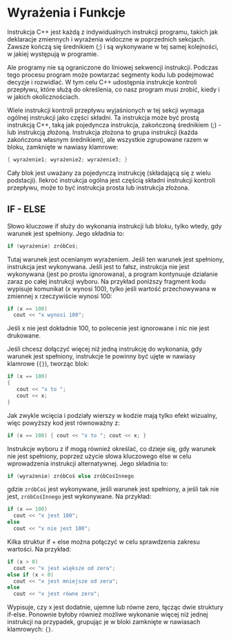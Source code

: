 # Wyrażenia i Funkcje

Instrukcja C++ jest każdą z indywidualnych instrukcji programu, takich jak deklaracje zmiennych i wyrażenia widoczne w poprzednich sekcjach. Zawsze kończą się średnikiem (;) i są wykonywane w tej samej kolejności, w jakiej występują w programie.

Ale programy nie są ograniczone do liniowej sekwencji instrukcji. Podczas tego procesu program może powtarzać segmenty kodu lub podejmować decyzje i rozwidlać. W tym celu C++ udostępnia instrukcje kontroli przepływu, które służą do określenia, co nasz program musi zrobić, kiedy i w jakich okolicznościach.

Wiele instrukcji kontroli przepływu wyjaśnionych w tej sekcji wymaga ogólnej instrukcji jako części składni. Ta instrukcja może być prostą instrukcją C++, taką jak pojedyncza instrukcja, zakończoną średnikiem (;) - lub instrukcją złożoną. Instrukcja złożona to grupa instrukcji (każda zakończona własnym średnikiem), ale wszystkie zgrupowane razem w bloku, zamknięte w nawiasy klamrowe:

```cpp
{ wyrażenie1; wyrażenie2; wyrażenie3; } 
```

Cały blok jest uważany za pojedynczą instrukcję (składającą się z wielu podstacji). Ilekroć instrukcja ogólna jest częścią składni instrukcji kontroli przepływu, może to być instrukcja prosta lub instrukcja złożona.

## IF - ELSE

Słowo kluczowe if służy do wykonania instrukcji lub bloku, tylko wtedy, gdy warunek jest spełniony. Jego składnia to:

```cpp
if (wyrażenie) zróbCoś;
```

Tutaj warunek jest ocenianym wyrażeniem. Jeśli ten warunek jest spełniony, instrukcja jest wykonywana. Jeśli jest to fałsz, instrukcja nie jest wykonywana (jest po prostu ignorowana), a program kontynuuje działanie zaraz po całej instrukcji wyboru. Na przykład poniższy fragment kodu wypisuje komunikat (x wynosi 100), tylko jeśli wartość przechowywana w zmiennej x rzeczywiście wynosi 100:

```cpp
if (x == 100)
  cout << "x wynosi 100";
```

Jeśli x nie jest dokładnie 100, to polecenie jest ignorowane i nic nie jest drukowane.

Jeśli chcesz dołączyć więcej niż jedną instrukcję do wykonania, gdy warunek jest spełniony, instrukcje te powinny być ujęte w nawiasy klamrowe (`{}`), tworząc blok:

```cpp
if (x == 100)
{
   cout << "x to ";
   cout << x;
}
```

Jak zwykle wcięcia i podziały wierszy w kodzie mają tylko efekt wizualny, więc powyższy kod jest równoważny z:

```cpp
if (x == 100) { cout << "x to "; cout << x; }
```

Instrukcje wyboru z if mogą również określać, co dzieje się, gdy warunek nie jest spełniony, poprzez użycie słowa kluczowego else w celu wprowadzenia instrukcji alternatywnej. Jego składnia to:

```cpp
if (wyrażenie) zróbCoś else zróbCośInnego
```

gdzie `zróbCoś` jest wykonywane, jeśli warunek jest spełniony, a jeśli tak nie jest, `zróbCośInnego` jest wykonywane. Na przykład:

```cpp
if (x == 100)
  cout << "x jest 100";
else
  cout << "x nie jest 100";
```

Kilka struktur if + else można połączyć w celu sprawdzenia zakresu wartości. Na przykład:

```cpp
if (x > 0)
  cout << "x jest większe od zera";
else if (x < 0)
  cout << "x jest mniejsze od zera";
else
  cout << "x jest równe zero";
```

Wypisuje, czy x jest dodatnie, ujemne lub równe zero, łącząc dwie struktury if-else. Ponownie byłoby również możliwe wykonanie więcej niż jednej instrukcji na przypadek, grupując je w bloki zamknięte w nawiasach klamrowych: `{}`.

